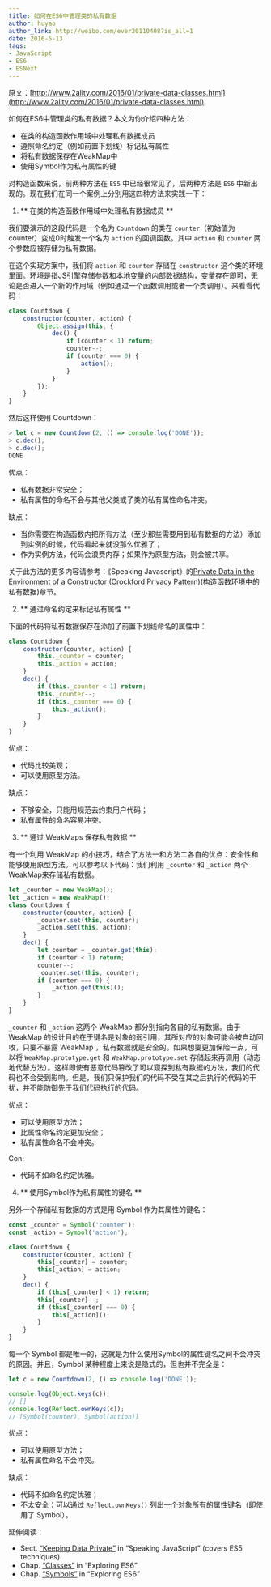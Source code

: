 ```yaml
---
title: 如何在ES6中管理类的私有数据
author: huyao
author_link: http://weibo.com/ever20110408?is_all=1
date: 2016-5-13
tags:
- JavaScript
- ES6
- ESNext
---
```



原文：[http://www.2ality.com/2016/01/private-data-classes.html](http://www.2ality.com/2016/01/private-data-classes.html)

如何在ES6中管理类的私有数据？本文为你介绍四种方法：

- 在类的构造函数作用域中处理私有数据成员
- 遵照命名约定（例如前置下划线）标记私有属性
- 将私有数据保存在WeakMap中
- 使用Symbol作为私有属性的键

<!-- more -->

对构造函数来说，前两种方法在 `ES5` 中已经很常见了，后两种方法是 `ES6` 中新出现的。现在我们在同一个案例上分别用这四种方法来实践一下：

1. ** 在类的构造函数作用域中处理私有数据成员 **

我们要演示的这段代码是一个名为 `Countdown` 的类在 `counter`（初始值为 counter）变成0时触发一个名为 `action` 的回调函数。其中 `action` 和 `counter` 两个参数应被存储为私有数据。

在这个实现方案中，我们将 `action` 和 `counter` 存储在 `constructor` 这个类的环境里面。环境是指JS引擎存储参数和本地变量的内部数据结构，变量存在即可，无论是否进入一个新的作用域（例如通过一个函数调用或者一个类调用）。来看看代码：

```javascript
class Countdown {
    constructor(counter, action) {
        Object.assign(this, {
            dec() {
                if (counter < 1) return;
                counter--;
                if (counter === 0) {
                    action();
                }
            }
        });
    }
}
```

然后这样使用 Countdown：

```javascript
> let c = new Countdown(2, () => console.log('DONE'));
> c.dec();
> c.dec();
DONE
```
优点：
- 私有数据非常安全；
- 私有属性的命名不会与其他父类或子类的私有属性命名冲突。

缺点：
- 当你需要在构造函数内把所有方法（至少那些需要用到私有数据的方法）添加到实例的时候，代码看起来就没那么优雅了；
- 作为实例方法，代码会浪费内存；如果作为原型方法，则会被共享。

关于此方法的更多内容请参考：《Speaking Javascript》的[Private Data in the Environment of a Constructor (Crockford Privacy Pattern)](http://speakingjs.com/es5/ch17.html#private_data_constructor_environment)(构造函数环境中的私有数据)章节。

2. ** 通过命名约定来标记私有属性 **

下面的代码将私有数据保存在添加了前置下划线命名的属性中：

```javascript
class Countdown {
    constructor(counter, action) {
        this._counter = counter;
        this._action = action;
    }
    dec() {
        if (this._counter < 1) return;
        this._counter--;
        if (this._counter === 0) {
            this._action();
        }
    }
}
```
优点：
- 代码比较美观；
- 可以使用原型方法。

缺点：
- 不够安全，只能用规范去约束用户代码；
- 私有属性的命名容易冲突。

3. ** 通过 WeakMaps 保存私有数据 **

有一个利用 WeakMap 的小技巧，结合了方法一和方法二各自的优点：安全性和能够使用原型方法。可以参考以下代码：我们利用 `_counter` 和 `_action` 两个WeakMap来存储私有数据。


```javascript
let _counter = new WeakMap();
let _action = new WeakMap();
class Countdown {
    constructor(counter, action) {
        _counter.set(this, counter);
        _action.set(this, action);
    }
    dec() {
        let counter = _counter.get(this);
        if (counter < 1) return;
        counter--;
        _counter.set(this, counter);
        if (counter === 0) {
            _action.get(this)();
        }
    }
}
```

`_counter` 和 `_action` 这两个 WeakMap 都分别指向各自的私有数据。由于 WeakMap 的设计目的在于键名是对象的弱引用，其所对应的对象可能会被自动回收，只要不暴露 WeakMap ，私有数据就是安全的。如果想要更加保险一点，可以将 `WeakMap.prototype.get` 和 `WeakMap.prototype.set` 存储起来再调用（动态地代替方法）。这样即使有恶意代码篡改了可以窥探到私有数据的方法，我们的代码也不会受到影响。但是，我们只保护我们的代码不受在其之后执行的代码的干扰，并不能防御先于我们代码执行的代码。

优点：
- 可以使用原型方法；
- 比属性命名约定更加安全；
- 私有属性命名不会冲突。

Con:

- 代码不如命名约定优雅。


4. ** 使用Symbol作为私有属性的键名 **

另外一个存储私有数据的方式是用 Symbol 作为其属性的键名：

```javascript
const _counter = Symbol('counter');
const _action = Symbol('action');

class Countdown {
    constructor(counter, action) {
        this[_counter] = counter;
        this[_action] = action;
    }
    dec() {
        if (this[_counter] < 1) return;
        this[_counter]--;
        if (this[_counter] === 0) {
            this[_action]();
        }
    }
}
```

每一个 Symbol 都是唯一的，这就是为什么使用Symbol的属性键名之间不会冲突的原因。并且，Symbol 某种程度上来说是隐式的，但也并不完全是：

```javascript
let c = new Countdown(2, () => console.log('DONE'));

console.log(Object.keys(c));
// []
console.log(Reflect.ownKeys(c));
// [Symbol(counter), Symbol(action)]
```

优点：
- 可以使用原型方法；
- 私有属性命名不会冲突。

缺点：
- 代码不如命名约定优雅；
- 不太安全：可以通过 `Reflect.ownKeys()` 列出一个对象所有的属性键名（即使用了 Symbol）。

延伸阅读：

- Sect. [“Keeping Data Private”](http://speakingjs.com/es5/ch17.html#private_data_for_objects) in “Speaking JavaScript” (covers ES5 techniques)
- Chap. [“Classes”](http://exploringjs.com/es6/ch_classes.html) in “Exploring ES6”
- Chap. [“Symbols”](http://exploringjs.com/es6/ch_symbols.html) in “Exploring ES6”


